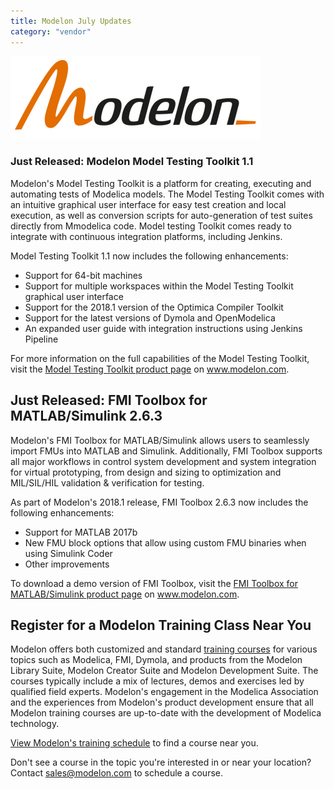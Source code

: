 ```yaml
---
title: Modelon July Updates
category: "vendor"
---
```


![](Modelon_Orange_400.png)

### Just Released: Modelon Model Testing Toolkit 1.1
Modelon's Model Testing Toolkit is a platform for creating, executing and automating tests of Modelica models. The Model Testing Toolkit comes with an intuitive graphical user interface for easy test creation and local execution, as well as conversion scripts for auto-generation of test suites directly from Mmodelica code. Model testing Toolkit comes ready to integrate with continuous integration platforms, including Jenkins. 

Model Testing Toolkit 1.1 now includes the following enhancements:

* Support for 64-bit machines
* Support for multiple workspaces within the Model Testing Toolkit graphical user interface
* Support for the 2018.1 version of the Optimica Compiler Toolkit
* Support for the latest versions of Dymola and OpenModelica
* An expanded user guide with integration instructions using Jenkins Pipeline

For more information on the full capabilities of the Model Testing Toolkit, visit the [Model Testing Toolkit product page](http://www.modelon.com/products/modelon-creator-suite/model-testing-toolkit/) on www.modelon.com.

## Just Released: FMI Toolbox for MATLAB/Simulink 2.6.3
Modelon's FMI Toolbox for MATLAB/Simulink allows users to seamlessly import FMUs into MATLAB and Simulink. Additionally, FMI Toolbox supports all major workflows in control system development and system integration for virtual prototyping, from design and sizing to optimization and MIL/SIL/HIL validation & verification for testing.

As part of Modelon's 2018.1 release, FMI Toolbox 2.6.3 now includes the following enhancements:

* Support for MATLAB 2017b
* New FMU block options that allow using custom FMU binaries when using Simulink Coder
* Other improvements

To download a demo version of FMI Toolbox, visit the [FMI Toolbox for MATLAB/Simulink product page](http://www.modelon.com/products/modelon-deployment-suite/fmi-toolbox-for-matlabsimulink/) on www.modelon.com.

## Register for a Modelon Training Class Near You
Modelon offers both customized and standard [training courses](http://www.modelon.com/training/) for various topics such as Modelica, FMI, Dymola, and products from the Modelon Library Suite, Modelon Creator Suite and Modelon Development Suite. The courses typically include a mix of lectures, demos and exercises led by qualified field experts. Modelon's engagement in the Modelica Association and the experiences from Modelon's product development ensure that all Modelon training courses are up-to-date with the development of Modelica technology. 

[View Modelon's training schedule](http://www.modelon.com/training/schedule/) to find a course near you.

Don't see a course in the topic you're interested in or near your location? Contact sales@modelon.com to schedule a course. 
